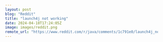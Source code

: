 ```yaml
---
layout: post
blog: "Reddit"
title: "launch4j not working"
date: 2024-04-18T17:24:05Z
image: images/reddit.png
remote_url: "https://www.reddit.com/r/java/comments/1c791e0/launch4j_not_working/"
---
```

